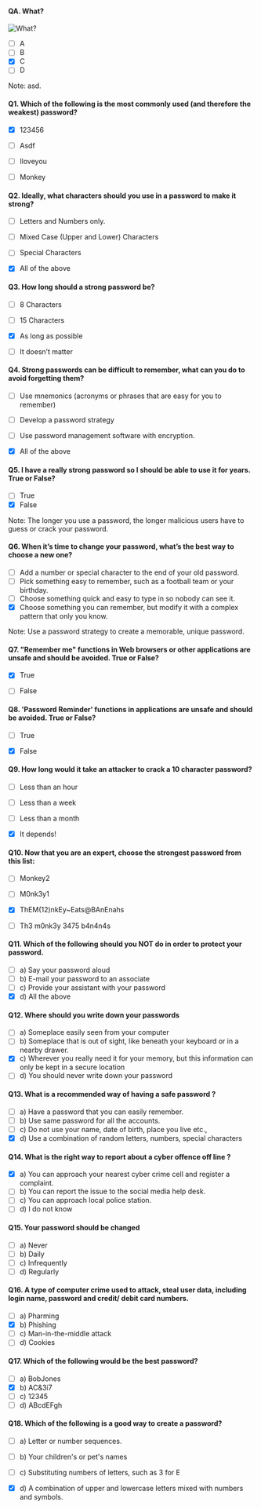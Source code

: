 #### QA. What?

![What?](images/007.png?raw=true)

- [ ] A
- [ ] B
- [x] C
- [ ] D

Note: asd.


#### Q1. Which of the following is the most commonly used (and therefore the weakest) password?

- [x] 123456
- [ ] Asdf
- [ ] Iloveyou
- [ ] Monkey
  

#### Q2. Ideally, what characters should you use in a password to make it strong?

- [ ] Letters and Numbers only.
- [ ] Mixed Case (Upper and Lower) Characters
- [ ] Special Characters
- [x] All of the above
  

#### Q3. How long should a strong password be?

- [ ] 8 Characters
- [ ] 15 Characters
- [x] As long as possible
- [ ] It doesn’t matter
  

#### Q4. Strong passwords can be difficult to remember, what can you do to avoid forgetting them?

- [ ] Use mnemonics (acronyms or phrases that are easy for you to remember)
- [ ] Develop a password strategy
- [ ] Use password management software with encryption.
- [x] All of the above
  

#### Q5. I have a really strong password so I should be able to use it for years. True or False?

- [ ] True
- [x] False

Note: The longer you use a password, the longer malicious users have to guess or crack your password.

  
#### Q6. When it’s time to change your password, what’s the best way to choose a new one?

- [ ] Add a number or special character to the end of your old password.
- [ ] Pick something easy to remember, such as a football team or your birthday.
- [ ] Choose something quick and easy to type in so nobody can see it.
- [x] Choose something you can remember, but modify it with a complex pattern that only you know.

Note: Use a password strategy to create a memorable, unique password.

  

#### Q7. "Remember me" functions in Web browsers or other applications are unsafe and should be avoided. True or False?

- [x] True
- [ ] False
  

#### Q8. 'Password Reminder' functions in applications are unsafe and should be avoided. True or False?

- [ ] True
- [x] False
  

#### Q9. How long would it take an attacker to crack a 10 character password?

- [ ] Less than an hour
- [ ] Less than a week
- [ ] Less than a month
- [x] It depends!
  

#### Q10. Now that you are an expert, choose the strongest password from this list:

- [ ] Monkey2
- [ ] M0nk3y1
- [x] ThEM(12)nkEy~Eats@BAnEnahs
- [ ] Th3 m0nk3y 3475 b4n4n4s


#### Q11. Which of the following should you NOT do in order to protect your password.

- [ ] a) Say your password aloud
- [ ] b) E-mail your password to an associate
- [ ] c) Provide your assistant with your password
- [x] d) All the above

#### Q12. Where should you write down your passwords

- [ ] a) Someplace easily seen from your computer
- [ ] b) Someplace that is out of sight, like beneath your keyboard or in a nearby drawer.
- [x] c) Wherever you really need it for your memory, but this information can only be kept in a secure location
- [ ] d) You should never write down your password

#### Q13. What is a recommended way of having a safe password ?

- [ ] a) Have a password that you can easily remember.
- [ ] b) Use same password for all the accounts.
- [ ] c) Do not use your name, date of birth, place you live etc.,
- [x] d) Use a combination of random letters, numbers, special characters

#### Q14.   What is the right way to report about a cyber offence off line ?

- [x] a) You can approach your nearest cyber crime cell and register a complaint.
- [ ] b) You can report the issue to the social media help desk.
- [ ] c) You can approach local police station.
- [ ] d) I do not know

#### Q15. Your password should be changed

- [ ] a) Never
- [ ] b) Daily
- [ ] c) Infrequently
- [ ] d) Regularly

#### Q16. A type of computer crime used to attack, steal user data, including login name, password and credit/ debit card numbers.

- [ ] a) Pharming
- [x] b) Phishing
- [ ] c) Man-in-the-middle attack
- [ ] d) Cookies

#### Q17. Which of the following would be the best password?

- [ ] a) BobJones
- [x] b) AC&3i7
- [ ] c) 12345
- [ ] d) ABcdEFgh

#### Q18. Which of the following is a good way to create a password?

- [ ] a) Letter or number sequences.
- [ ] b) Your children's or pet's names
- [ ] c) Substituting numbers of letters, such as 3 for E
- [x] d) A combination of upper and lowercase letters mixed with numbers and symbols.

